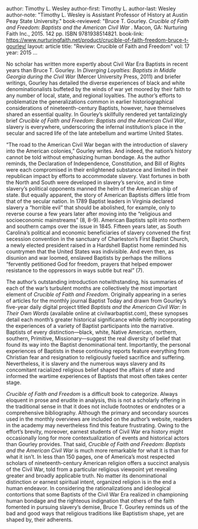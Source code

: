 author: Timothy L. Wesley
author-first: Timothy L.
author-last: Wesley
author-note: "Timothy L. Wesley is Assistant Professor of History at Austin Peay State University."
book-reviewed: "Bruce T. Gourley. <em> Crucible of Faith and Freedom:  Baptists and the American Civil War </em>. Macon, GA:  Nurturing Faith Inc., 2015. 142 pp.  ISBN 9781938514821.
book-link: https://www.nurturingfaith.net/product/crucible-of-faith-freedom-bruce-t-gourley/
layout: article
title: "Review: Crucible of Faith and Freedom"
vol: 17
year: 2015
...

No scholar has written more expertly about Civil War Era Baptists in recent years than Bruce T. Gourley. In *Diverging Loyalties:  Baptists in Middle Georgia during the Civil War* (Mercer University Press, 2011) and briefer writings, Gourley has detailed the diverse experiences of black and white denominationalists buffeted by the winds of war yet moored by their faith to any number of local, state, and regional loyalties.  The author’s efforts to problematize the generalizations common in earlier historiographical considerations of nineteenth-century Baptists, however, have themselves shared an essential quality.  In Gourley’s skillfully rendered yet tantalizingly brief *Crucible of Faith and Freedom:  Baptists and the American Civil War*, slavery is everywhere, underscoring the infernal institution’s place in the secular and sacred life of the late antebellum and wartime United States.  

“The road to the American Civil War began with the introduction of slavery into the American colonies,” Gourley writes. And indeed, the nation’s history cannot be told without emphasizing human bondage.  As the author reminds, the Declaration of Independence, Constitution, and Bill of Rights were each compromised in their enlightened substance and limited in their republican impact by efforts to accommodate slavery. Vast fortunes in both the North and South were developed in slavery’s service, and in time slavery’s political opponents manned the helm of the American ship of state. But equally apparent, the story of American Baptists differs little from that of the secular nation. In 1789 Baptist leaders in Virginia declared slavery a “horrible evil” that should be abolished, for example, only to reverse course a few years later after moving into the “religious and socioeconomic mainstreams” (8, 8-9). American Baptists split into northern and southern camps over the issue in 1845. Fifteen years later, as South Carolina’s political and economic beneficiaries of slavery convened the first secession convention in the sanctuary of Charleston’s First Baptist Church, a newly elected president raised in a Hardshell Baptist home reminded his countrymen that the United States was indivisible. And even then, as disunion and war loomed, enslaved Baptists by perhaps the millions “fervently petitioned God for freedom, prayers that helped empower resistance to the oppressors in ways subtle but real” (7).

The author’s outstanding introduction notwithstanding, his summaries of each of the war’s turbulent months are collectively the most important element of *Crucible of Faith and Freedom*. Originally appearing in a series of articles for the monthly journal Baptist Today and drawn from Gourley’s five-year daily digital project titled *Baptists and the American Civil War:  In Their Own Words* (available online at civilwarbaptist.com), these synopses detail each month’s greater historical significance while deftly incorporating the experiences of a variety of Baptist participants into the narrative. Baptists of every distinction—black, white, Native American, northern, southern, Primitive, Missionary—suggest the real diversity of belief that found its way into the Baptist denominational tent. Importantly, the personal experiences of Baptists in these continuing reports feature everything from Christian fear and resignation to religiously fueled sacrifice and suffering.  Nevertheless, it is slavery and the numerous ways slavery and its concomitant racialized religious belief shaped the affairs of state and informed the wartime experiences of Baptists that most often takes center stage. 

*Crucible of Faith and Freedom* is a difficult book to categorize. Always eloquent in prose and erudite in analysis, this is not a scholarly offering in the traditional sense in that it does not include footnotes or endnotes or a comprehensive bibliography. Although the primary and secondary sources used in the monthly overviews are included on the author’s website, readers in the academy may nevertheless find this feature frustrating. Owing to the effort’s brevity, moreover, earnest students of Civil War era history might occasionally long for more contextualization of events and historical actors than Gourley provides. That said, *Crucible of Faith and Freedom:  Baptists and the American Civil War* is much more remarkable for what it is than for what it isn’t. In less than 150 pages, one of America’s most respected scholars of nineteenth-century American religion offers a succinct analysis of the Civil War, told from a particular religious viewpoint yet revealing greater and broadly applicable truth. No matter its denominational distinction or earnest spiritual intent, organized religion is in the end a human endeavor. In considering the rationalizations and ideological contortions that some Baptists of the Civil War Era realized in championing human bondage and the righteous indignation that others of the faith fomented in pursuing slavery’s demise, Bruce T. Gourley reminds us of the bad and good ways that religious traditions like Baptistism shape, yet are shaped by, their adherents. 